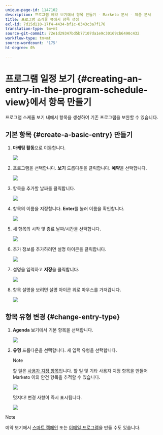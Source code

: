 ```yaml
---
unique-page-id: 1147102
description: 프로그램 예약 보기에서 항목 만들기 - Marketo 문서 - 제품 문서
title: 프로그램 스케줄 뷰에서 항목 생성
exl-id: 7d15d110-17f4-4434-bf1c-0343c3a7f176
translation-type: tm+mt
source-git-commit: 72e1d29347bd5b77107da1e9c30169cb6490c432
workflow-type: tm+mt
source-wordcount: '175'
ht-degree: 0%

---
```


# 프로그램 일정 보기 {#creating-an-entry-in-the-program-schedule-view}에서 항목 만들기

프로그램 스케줄 보기 내에서 항목을 생성하여 기존 프로그램을 보완할 수 있습니다.

## 기본 항목 {#create-a-basic-entry} 만들기

1. **마케팅 활동**&#x200B;으로 이동합니다.

   ![](assets/login-marketing-activities-1.png)

1. 프로그램을 선택합니다. **보기** 드롭다운을 클릭합니다. **예약**&#x200B;을 선택합니다.

   ![](assets/image2014-9-16-9-3a22-3a7.png)

1. 항목을 추가할 날짜를 클릭합니다.

   ![](assets/image2014-9-16-9-3a22-3a33.png)

1. 항목의 이름을 지정합니다. **Enter**&#x200B;를 눌러 이름을 확인합니다.

   ![](assets/image2014-9-16-9-3a22-3a59.png)

1. 새 항목의 시작 및 종료 날짜/시간을 선택합니다.

   ![](assets/image2014-9-16-9-3a23-3a39.png)

1. 추가 정보를 추가하려면 설명 아이콘을 클릭합니다.

   ![](assets/image2014-9-16-9-3a25-3a23.png)

1. 설명을 입력하고 **저장**&#x200B;을 클릭합니다.

   ![](assets/image2014-9-16-9-3a25-3a39.png)

1. 항목 설명을 보려면 설명 아이콘 위로 마우스를 가져갑니다.

   ![](assets/image2014-9-16-9-3a25-3a51.png)

## 항목 유형 변경 {#change-entry-type}

1. **Agenda** 보기에서 기본 항목을 선택합니다.

   ![](assets/image2014-9-16-9-3a26-3a5.png)

1. **유형** 드롭다운을 선택합니다. 새 입력 유형을 선택합니다.

   >[!NOTE]
   >
   >할 일은 [사용자 지정 항목](/help/marketo/product-docs/core-marketo-concepts/programs/program-schedule-view/create-custom-entry-types.md)입니다. 할 일 및 기타 사용자 지정 항목을 만들어 Marketo 이외 안건 항목을 추적할 수 있습니다.

   ![](assets/image2014-9-16-9-3a26-3a36.png)

   멋지다! 변경 사항이 즉시 표시됩니다.

   ![](assets/image2014-9-16-9-3a27-3a21.png)

>[!NOTE]
>
> 예약 보기에서 [스마트 캠페인](/help/marketo/product-docs/core-marketo-concepts/programs/program-schedule-view/creating-a-batch-smart-campaign-in-the-program-schedule-view.md) 또는 [이메일 프로그램](/help/marketo/product-docs/core-marketo-concepts/programs/program-schedule-view/creating-a-new-email-program-in-the-schedule-view.md)을 만들 수도 있습니다.

